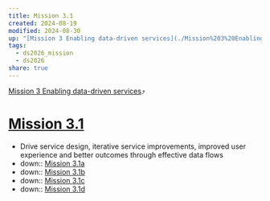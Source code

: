 ```yaml
---
title: Mission 3.1
created: 2024-08-19
modified: 2024-08-30
up: "[Mission 3 Enabling data-driven services](./Mission%203%20Enabling%20data-driven%20services.md)"
tags:
  - ds2026_mission
  - ds2026
share: true
---
```

[Mission 3 Enabling data-driven services](./Mission%203%20Enabling%20data-driven%20services.md)⤴️
# [Mission 3.1](Mission%203.1.md)
- Drive service design, iterative service improvements, improved user experience and better outcomes through effective data flows
- down:: [Mission 3.1a](./Mission%203.1a.md)
- down:: [Mission 3.1b](./Mission%203.1b.md)
- down:: [Mission 3.1c](./Mission%203.1c.md)
- down:: [Mission 3.1d](./Mission%203.1d.md)
